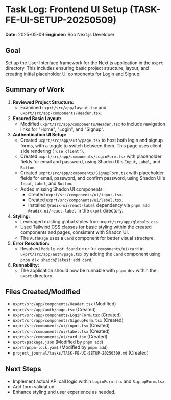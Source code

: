 # Task Log: Frontend UI Setup (TASK-FE-UI-SETUP-20250509)

**Date:** 2025-05-09
**Engineer:** Roo Next.js Developer

## Goal

Set up the User Interface framework for the Next.js application in the `uxprt` directory. This includes ensuring basic project structure, layout, and creating initial placeholder UI components for Login and Signup.

## Summary of Work

1.  **Reviewed Project Structure:**
    - Examined `uxprt/src/app/layout.tsx` and `uxprt/src/app/components/Header.tsx`.
2.  **Ensured Basic Layout:**
    - Modified `uxprt/src/app/components/Header.tsx` to include navigation links for "Home", "Login", and "Signup".
3.  **Authentication UI Setup:**
    - Created `uxprt/src/app/auth/page.tsx` to host both login and signup forms, with a toggle to switch between them. This page uses client-side rendering (`'use client'`).
    - Created `uxprt/src/app/components/LoginForm.tsx` with placeholder fields for email and password, using Shadcn UI's `Input`, `Label`, and `Button`.
    - Created `uxprt/src/app/components/SignupForm.tsx` with placeholder fields for email, password, and confirm password, using Shadcn UI's `Input`, `Label`, and `Button`.
    - Added missing Shadcn UI components:
      - Created `uxprt/src/components/ui/input.tsx`.
      - Created `uxprt/src/components/ui/label.tsx`.
      - Installed `@radix-ui/react-label` dependency via `pnpm add @radix-ui/react-label` in the `uxprt` directory.
4.  **Styling:**
    - Leveraged existing global styles from `uxprt/src/app/globals.css`.
    - Used Tailwind CSS classes for basic styling within the created components and pages, consistent with Shadcn UI.
    - The `AuthPage` uses a `Card` component for better visual structure.
5.  **Error Resolution:**
    - Resolved `Module not found` error for `components/ui/card` in `uxprt/src/app/auth/page.tsx` by adding the `Card` component using `pnpm dlx shadcn@latest add card`.
6.  **Runnability:**
    - The application should now be runnable with `pnpm dev` within the `uxprt` directory.

## Files Created/Modified

- `uxprt/src/app/components/Header.tsx` (Modified)
- `uxprt/src/app/auth/page.tsx` (Created)
- `uxprt/src/app/components/LoginForm.tsx` (Created)
- `uxprt/src/app/components/SignupForm.tsx` (Created)
- `uxprt/src/components/ui/input.tsx` (Created)
- `uxprt/src/components/ui/label.tsx` (Created)
- `uxprt/src/components/ui/card.tsx` (Created)
- `uxprt/package.json` (Modified by `pnpm add`)
- `uxprt/pnpm-lock.yaml` (Modified by `pnpm add`)
- `project_journal/tasks/TASK-FE-UI-SETUP-20250509.md` (Created)

## Next Steps

- Implement actual API call logic within `LoginForm.tsx` and `SignupForm.tsx`.
- Add form validation.
- Enhance styling and user experience as needed.
